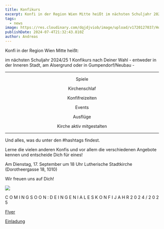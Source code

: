 ```yaml
---
title: Konfikurs
excerpt: Konfi in der Region Wien Mitte heißt im nächsten Schuljahr 2024/25 - ein Konfikurs nach Deiner Wahl und Deinen Vorlieben - <a class="text-muted underline dark:text-slate-400 font-medium" target="_blank" href="https://firebasestorage.googleapis.com/v0/b/evang9-combo-4cb8e.appspot.com/o/news%2FKonfiflyer%20Final.pdf?alt=media&token=969bc415-988e-4769-b8b7-dc119e2b3d1a">Konfi-Flyer</a> - <a class="text-muted underline dark:text-slate-400 font-medium" target="_blank" href="https://firebasestorage.googleapis.com/v0/b/evang9-combo-4cb8e.appspot.com/o/news%2FGemeinsame%20Konfieinladung.pdf?alt=media&token=1e7c1b22-ff18-4e9b-88d0-18361689cf2d">Einladung</a> - <a class="text-muted underline  font-medium" href="/news/konfi">Mehr anzeigen</a>.
tags:
  - news
image: https://res.cloudinary.com/dqjdjviob/image/upload/v1720127037/Homepage/Konfi/202b0bcb-f709-469c-97db-529844f288c2.png
publishDate: 2024-07-4T21:32:43.810Z
author: Andreas
---
```


Konfi in der Region Wien Mitte heißt:

im nächsten Schuljahr 2024/25
1 Konfikurs nach Deiner Wahl -
entweder in der Inneren Stadt,
am Alsergrund oder in
Gumpendorf/Neubau -

---

<p style="text-align: center;">Spiele</p>
<p style="text-align: center;">Kirchenschlaf</p>
<p style="text-align: center;">Konfifreizeiten</p>
<p style="text-align: center;">Events</p>
<p style="text-align: center;">Ausflüge</p>
<p style="text-align: center;">Kirche aktiv mitgestalten</p>

---

Und alles, was du unter den
#hashtags findest.

Lerne die vielen anderen Konfis und
vor allem die verschiedenen
Angebote kennen und entscheide
Dich für eines!

Am Dienstag, 17. September
um 18 Uhr
Lutherische Stadtkirche
(Dorotheergasse 18, 1010)

Wir freuen uns auf Dich!

![](https://res.cloudinary.com/dqjdjviob/image/upload/v1720127536/Homepage/Konfi/86a6e6b2-4e4e-43ef-8138-b6a0b6933c5a.png)

C O M I N G S O O N : D E I N G E N I A L E S K O N F I J A H R 2 0 2 4 / 2 0 2 5

<a class="text-muted underline dark:text-slate-400 font-medium" target="_blank" href="https://firebasestorage.googleapis.com/v0/b/evang9-combo-4cb8e.appspot.com/o/news%2FKonfiflyer%20Final.pdf?alt=media&token=969bc415-988e-4769-b8b7-dc119e2b3d1a">Flyer</a>

<a class="text-muted underline dark:text-slate-400 font-medium" target="_blank" href="https://firebasestorage.googleapis.com/v0/b/evang9-combo-4cb8e.appspot.com/o/news%2FGemeinsame%20Konfieinladung.pdf?alt=media&token=1e7c1b22-ff18-4e9b-88d0-18361689cf2d">Einladung</a>
